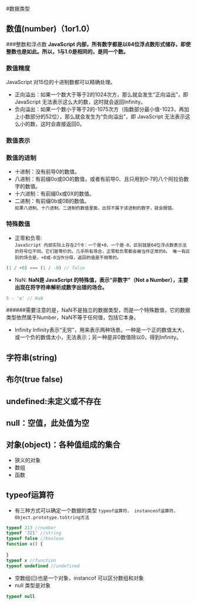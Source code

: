 #数据类型
## 数值(number)（1or1.0）
###整数和浮点数
**JavaScript 内部，所有数字都是以64位浮点数形式储存，即使整数也是如此。所以，1与1.0是相同的，是同一个数。**
### 数值精度
JavaScript 对15位的十进制数都可以精确处理。<br>
* 正向溢出：如果一个数大于等于2的1024次方，那么就会发生“正向溢出”，即 JavaScript 无法表示这么大的数，这时就会返回Infinity。<br>
* 负向溢出：如果一个数小于等于2的-1075次方（指数部分最小值-1023，再加上小数部分的52位），那么就会发生为“负向溢出”，即 JavaScript 无法表示这么小的数，这时会直接返回0。
### 数值表示
### 数值的进制
* 十进制：没有前导0的数值。
* 八进制：有前缀0o或0O的数值，或者有前导0、且只用到0-7的八个阿拉伯数字的数值。
* 十六进制：有前缀0x或0X的数值。
* 二进制：有前缀0b或0B的数值。<br>
`如果八进制、十六进制、二进制的数值里面，出现不属于该进制的数字，就会报错。`
### 特殊数值
* 正零和负零:<br>
`JavaScript 内部实际上存在2个0：一个是+0，一个是-0，区别就是64位浮点数表示法的符号位不同。它们是等价的。几乎所有场合，正零和负零都会被当作正常的0。
唯一有区别的场合是，+0或-0当作分母，返回的值是不相等的。`
```javascript
(1 / +0) === (1 / -0) // false
```
- NaN:
**NaN是 JavaScript 的特殊值，表示“非数字”（Not a Number），主要出现在将字符串解析成数字出错的场合。**
```javascript
5 - 'x' // NaN
```
######需要注意的是，NaN不是独立的数据类型，而是一个特殊数值，它的数据类型依然属于Number，NaN不等于任何值，包括它本身。
- Infinity
Infinity表示“无穷”，用来表示两种场景。一种是一个正的数值太大，或一个负的数值太小，无法表示；另一种是非0数值除以0，得到Infinity。
## 字符串(string)
## 布尔(true  false)
## undefined:未定义或不存在
## null：空值，此处值为空
## 对象(object)：各种值组成的集合
* 狭义的对象
* 数组
* 函数

## typeof运算符
* 有三种方式可以确定一个数据的类型
`typeof运算符， instanceof运算符，Object.prototype.toString方法`
```javascript
typeof 213 //number
typeof '321' //string
typeof false //boolean
function x() {
  
}
typeof x //function
typeof undefined //undefined
```
* 空数组([])也是一个对象，instancof 可以区分数组和对象
* null 类型是对象
```javascript
typeof null
```
